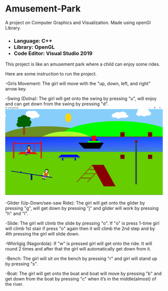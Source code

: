 # Amusement-Park
A project on Computer Graphics and Visualization. Made using openGl Library.

<h3>
	<ul>
		<li>Language: C++</li>
		<li>Library: OpenGL</li>
		<li>Code Editor: Visual Studio 2019</li>
	</ul>
</h3>

This project is like an amusement park where a child can enjoy some rides.

Here are some instruction to run the project.


-Girls Movement:
The girl will move with the "up, down, left, and right" arrow key.


-Swing (Dolna):
The girl will get onto the swing by pressing "u", will enjoy and can get down from the swing by pressing "d".
<img src="https://github.com/krishshah920/Amusement-Park/blob/main/Screenshot/swing.png">



-Glider (Up-Down/see-saw Ride):
The girl will get onto the glider by pressing "g", will get down by pressing "j" and glider will 
			       work by pressing "h" and "l".



-Slide: 
The girl will climb the slide by pressing "o". If "o" is press 1-time girl will climb 1st stair if press "o"
	again then it will climb the 2nd step and by 4th pressing the girl will slide down.



-Whirligig (Nagordola):
If "w" is pressed girl will get onto the ride. It will round 2 times and after that the
		 	girl will automatically get down from it. 



-Bench:
The girl will sit on the bench by pressing "r" and girl will stand up by pressing "s".



-Boat:
The girl will get onto the boat and boat will move by pressing "b" and get down from the boat by pressing "c" 
	when it’s in the middle(almost) of the river.
